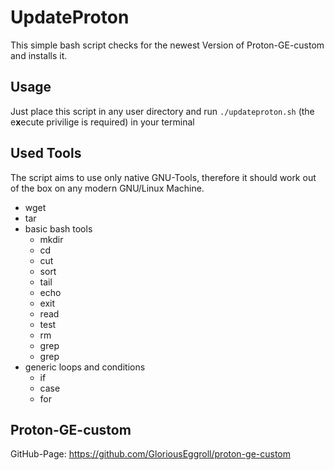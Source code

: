 # UpdateProton
This simple bash script checks for the newest Version of Proton-GE-custom and installs it.
## Usage
Just place this script in any user directory and run
``./updateproton.sh``
(the e**x**ecute privilige is required) in your terminal
## Used Tools
The script aims to use only native GNU-Tools, therefore it should work out of the box on any modern GNU/Linux Machine.
- wget
- tar
- basic bash tools 
	- mkdir 
	- cd 
	- cut 
	- sort
	- tail
	- echo
	- exit
	- read
	- test
	- rm
	- grep
	- grep
- generic loops and conditions
	- if
	- case
	- for

## Proton-GE-custom
GitHub-Page: https://github.com/GloriousEggroll/proton-ge-custom
